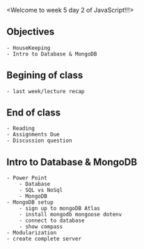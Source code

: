 <Welcome to week 5 day 2 of JavaScript!!!>

## Objectives
    - HouseKeeping
    - Intro to Database & MongoDB

## Begining of class
    - last week/lecture recap

## End of class
    - Reading
    - Assignments Due
    - Discussion question

## Intro to Database & MongoDB
    - Power Point
        - Database
        - SQL vs NoSql
        - MongoDB
    - MongoDB setup
        - sign up to mongoDB Atlas
        - install mongodb mongoose dotenv
        - connect to database
        - show compass
    - Modularization
    - create complete server
